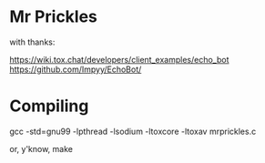 # Mr Prickles

with thanks:

https://wiki.tox.chat/developers/client_examples/echo_bot
https://github.com/Impyy/EchoBot/

# Compiling

gcc -std=gnu99 -lpthread -lsodium -ltoxcore -ltoxav mrprickles.c

or, y'know, make
